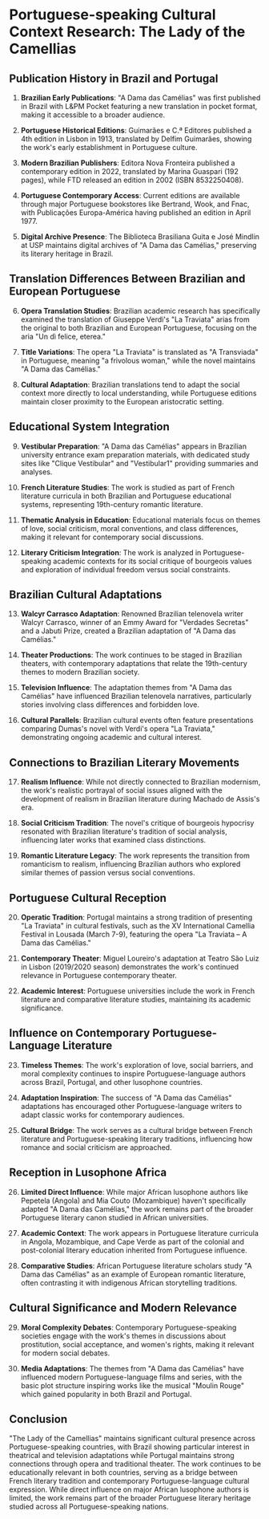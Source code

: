 # Portuguese-speaking Cultural Context Research: The Lady of the Camellias

## Publication History in Brazil and Portugal

1. **Brazilian Early Publications**: "A Dama das Camélias" was first published in Brazil with L&PM Pocket featuring a new translation in pocket format, making it accessible to a broader audience.

2. **Portuguese Historical Editions**: Guimarães e C.ª Editores published a 4th edition in Lisbon in 1913, translated by Delfim Guimarães, showing the work's early establishment in Portuguese culture.

3. **Modern Brazilian Publishers**: Editora Nova Fronteira published a contemporary edition in 2022, translated by Marina Guaspari (192 pages), while FTD released an edition in 2002 (ISBN 8532250408).

4. **Portuguese Contemporary Access**: Current editions are available through major Portuguese bookstores like Bertrand, Wook, and Fnac, with Publicações Europa-América having published an edition in April 1977.

5. **Digital Archive Presence**: The Biblioteca Brasiliana Guita e José Mindlin at USP maintains digital archives of "A Dama das Camélias," preserving its literary heritage in Brazil.

## Translation Differences Between Brazilian and European Portuguese

6. **Opera Translation Studies**: Brazilian academic research has specifically examined the translation of Giuseppe Verdi's "La Traviata" arias from the original to both Brazilian and European Portuguese, focusing on the aria "Un dì felice, eterea."

7. **Title Variations**: The opera "La Traviata" is translated as "A Transviada" in Portuguese, meaning "a frivolous woman," while the novel maintains "A Dama das Camélias."

8. **Cultural Adaptation**: Brazilian translations tend to adapt the social context more directly to local understanding, while Portuguese editions maintain closer proximity to the European aristocratic setting.

## Educational System Integration

9. **Vestibular Preparation**: "A Dama das Camélias" appears in Brazilian university entrance exam preparation materials, with dedicated study sites like "Clique Vestibular" and "Vestibular1" providing summaries and analyses.

10. **French Literature Studies**: The work is studied as part of French literature curricula in both Brazilian and Portuguese educational systems, representing 19th-century romantic literature.

11. **Thematic Analysis in Education**: Educational materials focus on themes of love, social criticism, moral conventions, and class differences, making it relevant for contemporary social discussions.

12. **Literary Criticism Integration**: The work is analyzed in Portuguese-speaking academic contexts for its social critique of bourgeois values and exploration of individual freedom versus social constraints.

## Brazilian Cultural Adaptations

13. **Walcyr Carrasco Adaptation**: Renowned Brazilian telenovela writer Walcyr Carrasco, winner of an Emmy Award for "Verdades Secretas" and a Jabuti Prize, created a Brazilian adaptation of "A Dama das Camélias."

14. **Theater Productions**: The work continues to be staged in Brazilian theaters, with contemporary adaptations that relate the 19th-century themes to modern Brazilian society.

15. **Television Influence**: The adaptation themes from "A Dama das Camélias" have influenced Brazilian telenovela narratives, particularly stories involving class differences and forbidden love.

16. **Cultural Parallels**: Brazilian cultural events often feature presentations comparing Dumas's novel with Verdi's opera "La Traviata," demonstrating ongoing academic and cultural interest.

## Connections to Brazilian Literary Movements

17. **Realism Influence**: While not directly connected to Brazilian modernism, the work's realistic portrayal of social issues aligned with the development of realism in Brazilian literature during Machado de Assis's era.

18. **Social Criticism Tradition**: The novel's critique of bourgeois hypocrisy resonated with Brazilian literature's tradition of social analysis, influencing later works that examined class distinctions.

19. **Romantic Literature Legacy**: The work represents the transition from romanticism to realism, influencing Brazilian authors who explored similar themes of passion versus social conventions.

## Portuguese Cultural Reception

20. **Operatic Tradition**: Portugal maintains a strong tradition of presenting "La Traviata" in cultural festivals, such as the XV International Camellia Festival in Lousada (March 7-9), featuring the opera "La Traviata – A Dama das Camélias."

21. **Contemporary Theater**: Miguel Loureiro's adaptation at Teatro São Luiz in Lisbon (2019/2020 season) demonstrates the work's continued relevance in Portuguese contemporary theater.

22. **Academic Interest**: Portuguese universities include the work in French literature and comparative literature studies, maintaining its academic significance.

## Influence on Contemporary Portuguese-Language Literature

23. **Timeless Themes**: The work's exploration of love, social barriers, and moral complexity continues to inspire Portuguese-language authors across Brazil, Portugal, and other lusophone countries.

24. **Adaptation Inspiration**: The success of "A Dama das Camélias" adaptations has encouraged other Portuguese-language writers to adapt classic works for contemporary audiences.

25. **Cultural Bridge**: The work serves as a cultural bridge between French literature and Portuguese-speaking literary traditions, influencing how romance and social criticism are approached.

## Reception in Lusophone Africa

26. **Limited Direct Influence**: While major African lusophone authors like Pepetela (Angola) and Mia Couto (Mozambique) haven't specifically adapted "A Dama das Camélias," the work remains part of the broader Portuguese literary canon studied in African universities.

27. **Academic Context**: The work appears in Portuguese literature curricula in Angola, Mozambique, and Cape Verde as part of the colonial and post-colonial literary education inherited from Portuguese influence.

28. **Comparative Studies**: African Portuguese literature scholars study "A Dama das Camélias" as an example of European romantic literature, often contrasting it with indigenous African storytelling traditions.

## Cultural Significance and Modern Relevance

29. **Moral Complexity Debates**: Contemporary Portuguese-speaking societies engage with the work's themes in discussions about prostitution, social acceptance, and women's rights, making it relevant for modern social debates.

30. **Media Adaptations**: The themes from "A Dama das Camélias" have influenced modern Portuguese-language films and series, with the basic plot structure inspiring works like the musical "Moulin Rouge" which gained popularity in both Brazil and Portugal.

## Conclusion

"The Lady of the Camellias" maintains significant cultural presence across Portuguese-speaking countries, with Brazil showing particular interest in theatrical and television adaptations while Portugal maintains strong connections through opera and traditional theater. The work continues to be educationally relevant in both countries, serving as a bridge between French literary tradition and contemporary Portuguese-language cultural expression. While direct influence on major African lusophone authors is limited, the work remains part of the broader Portuguese literary heritage studied across all Portuguese-speaking nations.